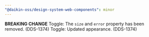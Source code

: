 ```yaml
---
"@daikin-oss/design-system-web-components": minor
---
```


**BREAKING CHANGE** Toggle: The `size` and `error` property has been removed. (DDS-1374)
Toggle: Updated appearance. (DDS-1374)
